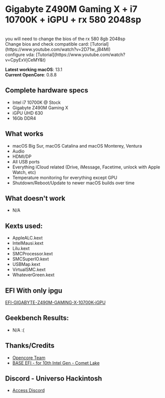 # Gigabyte Z490M Gaming X + i7 10700K + iGPU + rx 580 2048sp
<br>
you will need to change the bios of the rx 580 8gb 2048sp

<br>
Change bios and check compatible card: [Tutorial](https://www.youtube.com/watch?v=2D71w_jB4MI)

<br>
configure vda: [Tutorial](https://www.youtube.com/watch?v=CpyExVjCeMY&t)

**Latest working macOS**: 13.1
<br>
**Current OpenCore**: 0.8.8

## Complete hardware specs
- Intel i7 10700K @ Stock
- Gigabyte Z490M Gaming X
- iGPU UHD 630
- 16Gb DDR4

## What works
- macOS Big Sur, macOS Catalina and macOS Monterey, Ventura
- Audio
- HDMI/DP
- All USB ports
- Everything iCloud related (Drive, iMessage, Facetime, unlock with Apple Watch, etc)
- Temperature monitoring for everything except GPU
- Shutdown/Reboot/Update to newer macOS builds over time

## What doesn't work
- N/A

## Kexts used:
- AppleALC.kext
- IntelMausi.kext
- Lilu.kext
- SMCProcessor.kext
- SMCSuperIO.kext
- USBMap.kext
- VirtualSMC.kext
- WhateverGreen.kext

## EFI With only ipgu
[EFI-GIGABYTE-Z490M-GAMING-X-10700K-iGPU](https://github.com/abelclopes/EFI-GIGABYTE-Z490M-GAMING-X-10700K-iGPU)


## Geekbench Results:
- N/A :(

## Thanks/Credits
- [Opencore Team](https://dortania.github.io/getting-started/)
- [BASE EFI - for 10th Intel Gen - Comet Lake](https://github.com/abelclopes/BASE-EFI-INTEL-DESKTOP-10THGEN-COMET-LAKE)

## Discord - Universo Hackintosh
- [Access Discord](#)